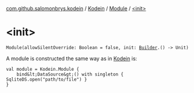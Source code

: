 [com.github.salomonbrys.kodein](../../index.md) / [Kodein](../index.md) / [Module](index.md) / [&lt;init&gt;](.)

# &lt;init&gt;

`Module(allowSilentOverride: Boolean = false, init: `[`Builder`](../-builder/index.md)`.() -> Unit)`

A module is constructed the same way as in [Kodein](../index.md) is:

```
val module = Kodein.Module {
    bind&lt;DataSource&gt;() with singleton { SqliteDS.open("path/to/file") }
}
```

